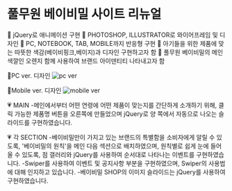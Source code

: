 # 풀무원 베이비밀 사이트 리뉴얼
📌 jQuery로 애니메이션 구현 
📌 PHOTOSHOP, ILLUSTRATOR로 와이어프레임 및 디자인
📌 PC, NOTEBOOK, TAB, MOBILE까지 반응형 구현
📌 아기들을 위한 제품에 맞는 따뜻한 색감(베이비핑크,베이지)과 디자인 구현하고자 함
📌 풀무원 베이비밀의 메인 색깔인 오렌지 함께 사용하여 브랜드 아이덴티티 나타내고자 함

💛PC ver. 디자인
![pc ver](https://user-images.githubusercontent.com/75009488/111435697-711a3180-8744-11eb-8188-b9eb0062ef98.jpg)


💛Mobile ver. 디자인
![mobile ver](https://user-images.githubusercontent.com/75009488/111436990-f225f880-8745-11eb-8aab-b9b0c6139872.jpg)



💗 MAIN
  -메인에서부터 어떤 연령에 어떤 제품이 맞는지를 간단하게 소개하기 위해, 클릭 가능한 제품명 버튼을 오른쪽에 만들었으며
    jQuery로 양 쪽에서 자동으로 나오는 슬라이드를 구현하였습니다.
  
 
💗 각 SECTION 
  -베이비밀만이 가지고 있는 브랜드의 특별함을 소비자에게 알릴 수 있도록, '베이비밀의 원칙'을 메인 다음 섹션으로 배치하였으며,
    원칙별로 쉽게 눈에 들어올 수 있도록, 점 갤러리와 jQuery를 사용하여 순서대로 나타나는 이벤트를 구현하였습니다.
  -Swiper를 사용하여 이벤트 및 공지사항 부분을 구현하였으며, Swiper의 사용법에 대해 인지하고 있습니다.
  -베이비밀 SHOP의 이미지 슬라이드는 jQuery를 사용하여 구현하였습니다.
 
